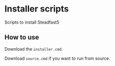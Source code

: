 # Installer scripts
Scripts to install Steadfast5

## How to use
Download the `installer.cmd`.

Download `source.cmd` if you want to run from source.
